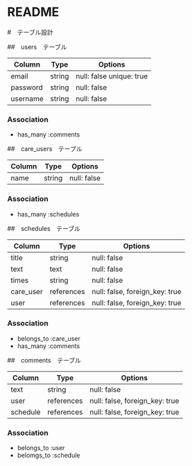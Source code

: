 # README

#　テーブル設計

##　users　テーブル

| Column    | Type   | Options                  |
| --------- | ------ | ------------------------ |
| email     | string | null: false unique: true |
| password  | string | null: false              |
| username  | string | null: false              |

### Association

- has_many :comments

##　care_users　テーブル

| Column  | Type   | Options     |
| ------- | ------ | ----------- |
| name    | string | null: false |

### Association

- has_many :schedules

##　schedules　テーブル

| Column           | Type       | Options                        |
| ---------------- | ---------- | ------------------------------ |
| title            | string     | null: false                    |
| text             | text       | null: false                    |
| times            | string     | null: false                    |
| care_user        | references | null: false, foreign_key: true |
| user             | references | null: false, foreign_key: true |

### Association

- belongs_to :care_user
- has_many :comments

##　comments　テーブル

| Column           | Type       | Options                        |
| ---------------- | ---------- | ------------------------------ |
| text             | string     | null: false                    |
| user             | references | null: false, foreign_key: true |
| schedule         | references | null: false, foreign_key: true |

### Association

- belongs_to :user
- belomgs_to :schedule